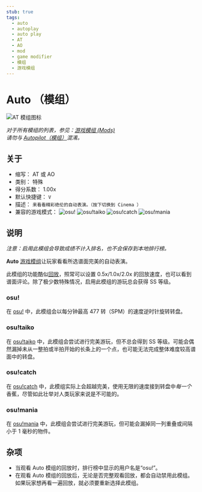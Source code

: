 ```yaml
---
stub: true
tags:
  - auto
  - autoplay
  - auto play
  - AT
  - AO
  - mod
  - game modifier
  - 模组
  - 游戏模组
---
```


# Auto （模组）

![AT 模组图标](/wiki/shared/mods/AT.png "Auto (AT) 模组图标")

*对于所有模组的列表，参见：[游戏模组 (Mods)](/wiki/Gameplay/Game_modifier)*\
*请勿与 [Autopilot（模组）](/wiki/Gameplay/Game_modifier/Autopilot)混淆。*

## 关于

- 缩写： AT 或 AO
- 类别： 特殊
- 得分系数： 1.00x
- 默认快捷键： `V`
- 描述： `来看看精彩绝伦的自动表演。（按下切换到 Cinema ）`
- 兼容的游戏模式： ![][osu!] ![][osu!taiko] ![][osu!catch] ![][osu!mania]

## 说明

*注意：启用此模组会导致成绩不计入排名，也不会保存到本地排行榜。*

**Auto** [游戏模组](/wiki/Gameplay/Game_modifier)让玩家看看所选谱面完美的自动表演。

此模组的功能酷似[回放](/wiki/Gameplay/Replay)，照常可以设置 0.5x/1.0x/2.0x 的回放速度，也可以看到谱面评论。除了极少数特殊情况，启用此模组的游玩总会获得 SS 等级。

### osu!

在 [osu!](/wiki/Game_mode/osu!) 中，此模组会以每分钟最高 477 转（SPM）的速度逆时针旋转转盘。

### osu!taiko

在 [osu!taiko](/wiki/Game_mode/osu!taiko) 中，此模组会尝试进行完美游玩，但不总会得到 SS 等级。可能会偶然漏掉未从一整拍或半拍开始的长条上的一个点，也可能无法完成整体难度较高谱面中的转盘。

### osu!catch

在 [osu!catch](/wiki/Game_mode/osu!catch) 中，此模组实际上会超越完美，使用无限的速度接到转盘中*每一个*香蕉，尽管如此壮举对人类玩家来说是不可能的。

### osu!mania

在 [osu!mania](/wiki/Game_mode/osu!mania) 中，此模组会尝试进行完美游玩，但可能会漏掉同一列重叠或间隔小于 1 毫秒的物件。

## 杂项

- 当观看 Auto 模组的回放时，排行榜中显示的用户名是“osu!”。
- 在观看 Auto 模组的回放后，无论是否完整观看回放，都会自动禁用此模组。如果玩家想再看一遍回放，就必须要重新选择此模组。

[osu!]: /wiki/shared/mode/osu.png "osu!"
[osu!taiko]: /wiki/shared/mode/taiko.png "osu!taiko"
[osu!catch]: /wiki/shared/mode/catch.png "osu!catch"
[osu!mania]: /wiki/shared/mode/mania.png "osu!mania"

